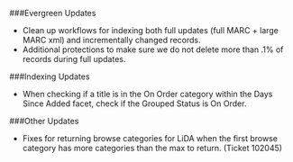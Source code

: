 ###Evergreen Updates
- Clean up workflows for indexing both full updates (full MARC + large MARC xml) and incrementally changed records. 
- Additional protections to make sure we do not delete more than .1% of records during full updates. 

###Indexing Updates
- When checking if a title is in the On Order category within the Days Since Added facet, check if the Grouped Status is On Order.  

###Other Updates
- Fixes for returning browse categories for LiDA when the first browse category has more categories than the max to return. (Ticket 102045) 